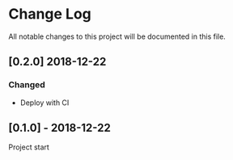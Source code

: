 # Change Log
All notable changes to this project will be documented in this file.

## [0.2.0] 2018-12-22
### Changed
- Deploy with CI

## [0.1.0] - 2018-12-22
Project start

